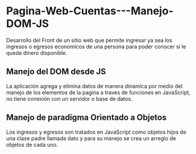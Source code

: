 # Pagina-Web-Cuentas---Manejo-DOM-JS

Desarrollo del Front de un sitio web que permite ingresar ya sea los ingresos o egresos economicos de una persona para poder conocer si le queda dinero disponible. 

## Manejo del DOM desde JS

La aplicación agrega y elimina datos de manera dinamica por medio del manejo de los elementos de la pagina a traves de funciones en JavaScript, no tiene conexión con un servidor o base de datos.

## Manejo de paradigma Orientado a Objetos

Los ingresos y egresos son tratados en JavaScript como objetos hijos de una clase padre llamada dato y para su manejo se crea un arreglo de objetos de cada uno.